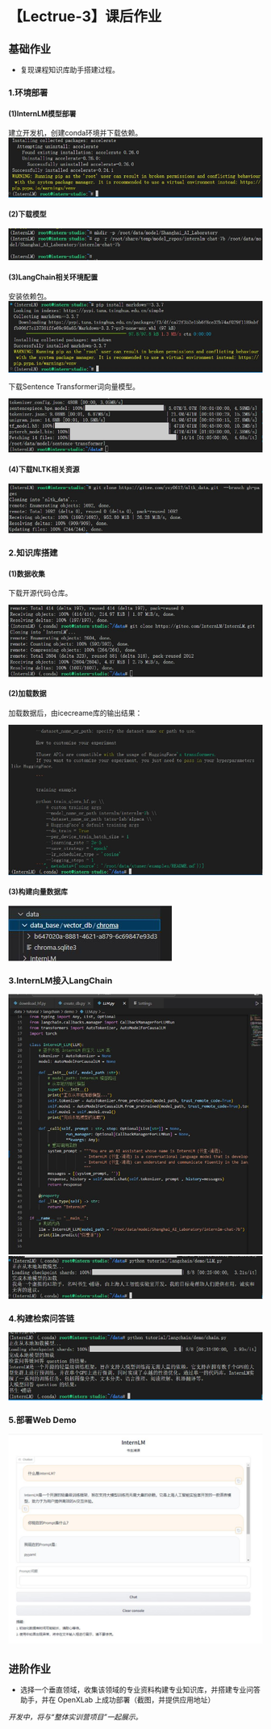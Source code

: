 # 【Lectrue-3】课后作业

## 基础作业
* 复现课程知识库助手搭建过程。
### 1.环境部署

#### (1)InternLM模型部署
建立开发机，创建conda环境并下载依赖。
![](../attach/homework_3_1.JPG)

#### (2)下载模型
![](../attach/homework_3_2.JPG)

#### (3)LangChain相关环境配置
安装依赖包。
![](../attach/homework_3_3.JPG)

下载Sentence Transformer词向量模型。

![](../attach/homework_3_4.JPG)

#### (4)下载NLTK相关资源

![](../attach/homework_3_5.JPG)

### 2.知识库搭建

#### (1)数据收集

下载开源代码仓库。

![](../attach/homework_3_6.JPG)

#### (2)加载数据
加载数据后，由icecreame库的输出结果：

![](../attach/homework_3_7.JPG)

#### (3)构建向量数据库

![](../attach/homework_3_8.JPG)

### 3.InternLM接入LangChain

![](../attach/homework_3_9.JPG)
![](../attach/homework_3_10.JPG)

### 4.构建检索问答链

![](../attach/homework_3_11.JPG)

### 5.部署Web Demo
![](../attach/homework_3_12.JPG)

## 进阶作业
* 选择一个垂直领域，收集该领域的专业资料构建专业知识库，并搭建专业问答助手，并在 OpenXLab 上成功部署（截图，并提供应用地址）

*开发中，将与“整体实训营项目”一起展示。*
